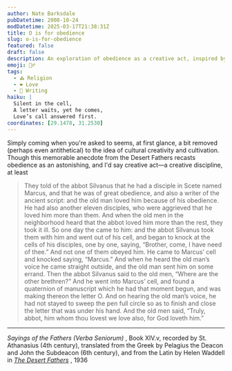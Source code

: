 ```yaml
---
author: Nate Barksdale
pubDatetime: 2008-10-24
modDatetime: 2025-03-17T21:38:31Z
title: O is for obedience
slug: o-is-for-obedience
featured: false
draft: false
description: An exploration of obedience as a creative act, inspired by a story from the Desert Fathers.
emoji: 🙇‍♂️
tags:
  - ⛪ Religion
  - ❤️ Love
  - 📝 Writing
haiku: |
  Silent in the cell,  
  A letter waits, yet he comes,  
  Love’s call answered first.
coordinates: [29.1478, 31.2530]
---
```


Simply coming when you're asked to seems, at first glance, a bit removed (perhaps even antithetical) to the idea of cultural creativity and cultivation. Though this memorable anecdote from the Desert Fathers recasts obedience as an astonishing, and I'd say creative act—a creative discipline, at least

> They told of the abbot Silvanus that he had a disciple in Scete named Marcus, and that he was of great obedience, and also a writer of the ancient script: and the old man loved him because of his obedience. He had also another eleven disciples, who were aggrieved that he loved him more than them. And when the old men in the neighborhood heard that the abbot loved him more than the rest, they took it ill. So one day the came to him: and the abbot Silvanus took them with him and went out of his cell, and began to knock at the cells of his disciples, one by one, saying, “Brother, come, I have need of thee.” And not one of them obeyed him. He came to Marcus’ cell and knocked saying, “Marcus.” And when he heard the old man’s voice he came straight outside, and the old man sent him on some errand. Then the abbot Silvanus said to the old men, “Where are the other brethren?” And he went into Marcus’ cell, and found a quaternion of manuscript which he had that moment begun, and was making thereon the letter O. And on hearing the old man’s voice, he had not stayed to sweep the pen full circle so as to finish and close the letter that was under his hand. And the old men said, “Truly, abbot, him whom thou lovest we love also, for God loveth him.”

---

_Sayings of the Fathers (Verba Seniorum)_ , Book XIV.v, recorded by St. Athanasius (4th century), translated from the Greek by Pelagius the Deacon and John the Subdeacon (6th century), and from the Latin by Helen Waddell in _[The Desert Fathers](http://books.google.com/books?id=IW6cEo-w3YIC&printsec=frontcover&dq=desert+fathers&ei=jxkCSeS5EYuoswPvirWqAQ#PPA115,M1)_ , 1936
